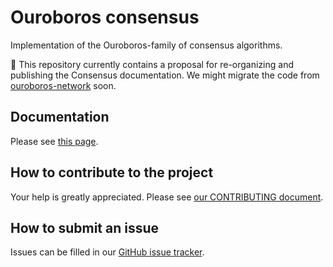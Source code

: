 # Ouroboros consensus

Implementation of the Ouroboros-family of consensus algorithms. 

:construction: This repository currently contains a proposal for re-organizing
and publishing the Consensus documentation. We might migrate the code from
[ouroboros-network](https://github.com/input-output-hk/ouroboros-network) soon.

## Documentation 

Please see [this page](https://input-output-hk.github.io/ouroboros-consensus/).

## How to contribute to the project

Your help is greatly appreciated. Please see [our CONTRIBUTING
document](CONTRIBUTING.md).

## How to submit an issue

Issues can be filled in our [GitHub issue
tracker](https://github.com/input-output-hk/ouroboros-consensus/issues).


